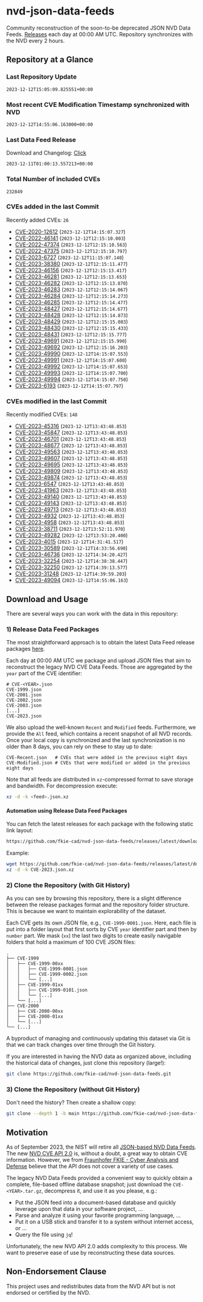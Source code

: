 # nvd-json-data-feeds

Community reconstruction of the soon-to-be deprecated JSON NVD Data Feeds. 
[Releases](https://github.com/fkie-cad/nvd-json-data-feeds/releases/latest) each day at 00:00 AM UTC.
Repository synchronizes with the NVD every 2 hours.

## Repository at a Glance

### Last Repository Update

```plain
2023-12-12T15:05:09.825551+00:00
```

### Most recent CVE Modification Timestamp synchronized with NVD

```plain
2023-12-12T14:55:06.163000+00:00
```

### Last Data Feed Release

Download and Changelog: [Click](https://github.com/fkie-cad/nvd-json-data-feeds/releases/latest)

```plain
2023-12-11T01:00:13.557213+00:00
```

### Total Number of included CVEs

```plain
232849
```

### CVEs added in the last Commit

Recently added CVEs: `26`

* [CVE-2020-12612](CVE-2020/CVE-2020-126xx/CVE-2020-12612.json) (`2023-12-12T14:15:07.327`)
* [CVE-2022-46141](CVE-2022/CVE-2022-461xx/CVE-2022-46141.json) (`2023-12-12T12:15:10.003`)
* [CVE-2022-47374](CVE-2022/CVE-2022-473xx/CVE-2022-47374.json) (`2023-12-12T12:15:10.563`)
* [CVE-2022-47375](CVE-2022/CVE-2022-473xx/CVE-2022-47375.json) (`2023-12-12T12:15:10.797`)
* [CVE-2023-6727](CVE-2023/CVE-2023-67xx/CVE-2023-6727.json) (`2023-12-12T11:15:07.140`)
* [CVE-2023-38380](CVE-2023/CVE-2023-383xx/CVE-2023-38380.json) (`2023-12-12T12:15:11.477`)
* [CVE-2023-46156](CVE-2023/CVE-2023-461xx/CVE-2023-46156.json) (`2023-12-12T12:15:13.417`)
* [CVE-2023-46281](CVE-2023/CVE-2023-462xx/CVE-2023-46281.json) (`2023-12-12T12:15:13.653`)
* [CVE-2023-46282](CVE-2023/CVE-2023-462xx/CVE-2023-46282.json) (`2023-12-12T12:15:13.870`)
* [CVE-2023-46283](CVE-2023/CVE-2023-462xx/CVE-2023-46283.json) (`2023-12-12T12:15:14.067`)
* [CVE-2023-46284](CVE-2023/CVE-2023-462xx/CVE-2023-46284.json) (`2023-12-12T12:15:14.273`)
* [CVE-2023-46285](CVE-2023/CVE-2023-462xx/CVE-2023-46285.json) (`2023-12-12T12:15:14.477`)
* [CVE-2023-48427](CVE-2023/CVE-2023-484xx/CVE-2023-48427.json) (`2023-12-12T12:15:14.677`)
* [CVE-2023-48428](CVE-2023/CVE-2023-484xx/CVE-2023-48428.json) (`2023-12-12T12:15:14.873`)
* [CVE-2023-48429](CVE-2023/CVE-2023-484xx/CVE-2023-48429.json) (`2023-12-12T12:15:15.083`)
* [CVE-2023-48430](CVE-2023/CVE-2023-484xx/CVE-2023-48430.json) (`2023-12-12T12:15:15.433`)
* [CVE-2023-48431](CVE-2023/CVE-2023-484xx/CVE-2023-48431.json) (`2023-12-12T12:15:15.777`)
* [CVE-2023-49691](CVE-2023/CVE-2023-496xx/CVE-2023-49691.json) (`2023-12-12T12:15:15.990`)
* [CVE-2023-49692](CVE-2023/CVE-2023-496xx/CVE-2023-49692.json) (`2023-12-12T12:15:16.203`)
* [CVE-2023-49990](CVE-2023/CVE-2023-499xx/CVE-2023-49990.json) (`2023-12-12T14:15:07.553`)
* [CVE-2023-49991](CVE-2023/CVE-2023-499xx/CVE-2023-49991.json) (`2023-12-12T14:15:07.600`)
* [CVE-2023-49992](CVE-2023/CVE-2023-499xx/CVE-2023-49992.json) (`2023-12-12T14:15:07.653`)
* [CVE-2023-49993](CVE-2023/CVE-2023-499xx/CVE-2023-49993.json) (`2023-12-12T14:15:07.700`)
* [CVE-2023-49994](CVE-2023/CVE-2023-499xx/CVE-2023-49994.json) (`2023-12-12T14:15:07.750`)
* [CVE-2023-6193](CVE-2023/CVE-2023-61xx/CVE-2023-6193.json) (`2023-12-12T14:15:07.797`)


### CVEs modified in the last Commit

Recently modified CVEs: `148`

* [CVE-2023-45316](CVE-2023/CVE-2023-453xx/CVE-2023-45316.json) (`2023-12-12T13:43:48.853`)
* [CVE-2023-45847](CVE-2023/CVE-2023-458xx/CVE-2023-45847.json) (`2023-12-12T13:43:48.853`)
* [CVE-2023-46701](CVE-2023/CVE-2023-467xx/CVE-2023-46701.json) (`2023-12-12T13:43:48.853`)
* [CVE-2023-48677](CVE-2023/CVE-2023-486xx/CVE-2023-48677.json) (`2023-12-12T13:43:48.853`)
* [CVE-2023-49563](CVE-2023/CVE-2023-495xx/CVE-2023-49563.json) (`2023-12-12T13:43:48.853`)
* [CVE-2023-49607](CVE-2023/CVE-2023-496xx/CVE-2023-49607.json) (`2023-12-12T13:43:48.853`)
* [CVE-2023-49695](CVE-2023/CVE-2023-496xx/CVE-2023-49695.json) (`2023-12-12T13:43:48.853`)
* [CVE-2023-49809](CVE-2023/CVE-2023-498xx/CVE-2023-49809.json) (`2023-12-12T13:43:48.853`)
* [CVE-2023-49874](CVE-2023/CVE-2023-498xx/CVE-2023-49874.json) (`2023-12-12T13:43:48.853`)
* [CVE-2023-6547](CVE-2023/CVE-2023-65xx/CVE-2023-6547.json) (`2023-12-12T13:43:48.853`)
* [CVE-2023-41963](CVE-2023/CVE-2023-419xx/CVE-2023-41963.json) (`2023-12-12T13:43:48.853`)
* [CVE-2023-49140](CVE-2023/CVE-2023-491xx/CVE-2023-49140.json) (`2023-12-12T13:43:48.853`)
* [CVE-2023-49143](CVE-2023/CVE-2023-491xx/CVE-2023-49143.json) (`2023-12-12T13:43:48.853`)
* [CVE-2023-49713](CVE-2023/CVE-2023-497xx/CVE-2023-49713.json) (`2023-12-12T13:43:48.853`)
* [CVE-2023-4932](CVE-2023/CVE-2023-49xx/CVE-2023-4932.json) (`2023-12-12T13:43:48.853`)
* [CVE-2023-4958](CVE-2023/CVE-2023-49xx/CVE-2023-4958.json) (`2023-12-12T13:43:48.853`)
* [CVE-2023-38711](CVE-2023/CVE-2023-387xx/CVE-2023-38711.json) (`2023-12-12T13:52:11.970`)
* [CVE-2023-49282](CVE-2023/CVE-2023-492xx/CVE-2023-49282.json) (`2023-12-12T13:53:20.400`)
* [CVE-2023-4015](CVE-2023/CVE-2023-40xx/CVE-2023-4015.json) (`2023-12-12T14:31:41.517`)
* [CVE-2023-30589](CVE-2023/CVE-2023-305xx/CVE-2023-30589.json) (`2023-12-12T14:33:56.690`)
* [CVE-2023-46736](CVE-2023/CVE-2023-467xx/CVE-2023-46736.json) (`2023-12-12T14:34:20.427`)
* [CVE-2023-32254](CVE-2023/CVE-2023-322xx/CVE-2023-32254.json) (`2023-12-12T14:38:38.447`)
* [CVE-2023-32250](CVE-2023/CVE-2023-322xx/CVE-2023-32250.json) (`2023-12-12T14:39:13.577`)
* [CVE-2023-31248](CVE-2023/CVE-2023-312xx/CVE-2023-31248.json) (`2023-12-12T14:39:59.203`)
* [CVE-2023-49094](CVE-2023/CVE-2023-490xx/CVE-2023-49094.json) (`2023-12-12T14:55:06.163`)


## Download and Usage

There are several ways you can work with the data in this repository:

### 1) Release Data Feed Packages

The most straightforward approach is to obtain the latest Data Feed release packages [here](https://github.com/fkie-cad/nvd-json-data-feeds/releases/latest).

Each day at 00:00 AM UTC we package and upload JSON files that aim to reconstruct the legacy NVD CVE Data Feeds.
Those are aggregated by the `year` part of the CVE identifier:

```
# CVE-<YEAR>.json
CVE-1999.json
CVE-2001.json
CVE-2002.json
CVE-2003.json
[...]
CVE-2023.json
```

We also upload the well-known `Recent` and `Modified` feeds.
Furthermore, we provide the `All` feed, which contains a recent snapshot of all NVD records.
Once your local copy is synchronized and the last synchronization is no older than 8 days, you can rely on these to stay up to date:

```plain
CVE-Recent.json   # CVEs that were added in the previous eight days
CVE-Modified.json # CVEs that were modified or added in the previous eight days
```

Note that all feeds are distributed in `xz`-compressed format to save storage and bandwidth.
For decompression execute:

```sh
xz -d -k <feed>.json.xz
```


#### Automation using Release Data Feed Packages

You can fetch the latest releases for each package with the following static link layout:

```sh
https://github.com/fkie-cad/nvd-json-data-feeds/releases/latest/download/CVE-<YEAR>.json.xz
```

Example:

```sh
wget https://github.com/fkie-cad/nvd-json-data-feeds/releases/latest/download/CVE-2023.json.xz
xz -d -k CVE-2023.json.xz
```

### 2) Clone the Repository (with Git History)

As you can see by browsing this repository, there is a slight difference between the release packages format and the repository folder structure.
This is because we want to maintain explorability of the dataset.

Each CVE gets its own JSON file, e.g., `CVE-1999-0001.json`.
Here, each file is put into a folder layout that first sorts by CVE `year` identifier part and then by `number` part.
We mask (`xx`) the last two digits to create easily navigable folders that hold a maximum of 100 CVE JSON files:

```plain
.
├── CVE-1999
│   ├── CVE-1999-00xx
│   │   ├── CVE-1999-0001.json
│   │   ├── CVE-1999-0002.json
│   │   └── [...]
│   ├── CVE-1999-01xx
│   │   ├── CVE-1999-0101.json
│   │   └── [...]
│   └── [...]
├── CVE-2000
│   ├── CVE-2000-00xx
│   ├── CVE-2000-01xx
│   └── [...]
└── [...]
```

A byproduct of managing and continuously updating this dataset via Git is that we can track changes over time through the Git history.

If you are interested in having the NVD data as organized above, including the historical data of changes, just clone this repository (large!):

```sh
git clone https://github.com/fkie-cad/nvd-json-data-feeds.git
```

### 3) Clone the Repository (without Git History)

Don't need the history? Then create a shallow copy:

```sh
git clone --depth 1 -b main https://github.com/fkie-cad/nvd-json-data-feeds.git
```

## Motivation

As of September 2023, the NIST will retire all [JSON-based NVD Data Feeds](https://nvd.nist.gov/vuln/data-feeds#divRetirementBanner-1).
The new [NVD CVE API 2.0](https://nvd.nist.gov/developers/vulnerabilities) is, without a doubt, a great way to obtain CVE information.
However, we from [Fraunhofer FKIE - Cyber Analysis and Defense](https://www.fkie.fraunhofer.de/en/departments/cad.html) believe that the API does not cover a variety of use cases.

The legacy NVD Data Feeds provided a convenient way to quickly obtain a complete, file-based offline database snapshot; just download the `CVE-<YEAR>.tar.gz`, decompress it, and use it as you please, e.g.:

* Put the JSON feed into a document-based database and quickly leverage upon that data in your software project, ...
* Parse and analyze it using your favorite programming language, ...
* Put it on a USB stick and transfer it to a system without internet access, or ...
* Query the file using `jq`!

Unfortunately, the new NVD API 2.0 adds complexity to this process.
We want to preserve ease of use by reconstructing these data sources.

## Non-Endorsement Clause

This project uses and redistributes data from the NVD API but is not endorsed or certified by the NVD.